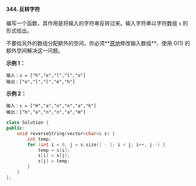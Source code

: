 #### 344. 反转字符



编写一个函数，其作用是将输入的字符串反转过来。输入字符串以字符数组 `s` 的形式给出。

不要给另外的数组分配额外的空间，你必须**[原地](https://baike.baidu.com/item/原地算法)修改输入数组**、使用 O(1) 的额外空间解决这一问题。

 

**示例 1：**

```
输入：s = ["h","e","l","l","o"]
输出：["o","l","l","e","h"]
```

**示例 2：**

```
输入：s = ["H","a","n","n","a","h"]
输出：["h","a","n","n","a","H"]
```

 

```c++
class Solution {
public:
    void reverseString(vector<char>& s) {
        int temp;
        for (int i = 0, j = s.size() - 1; i < j; i++, j--) {
            temp = s[i];
            s[i] = s[j];
            s[j] = temp;
        }
    }
};
```